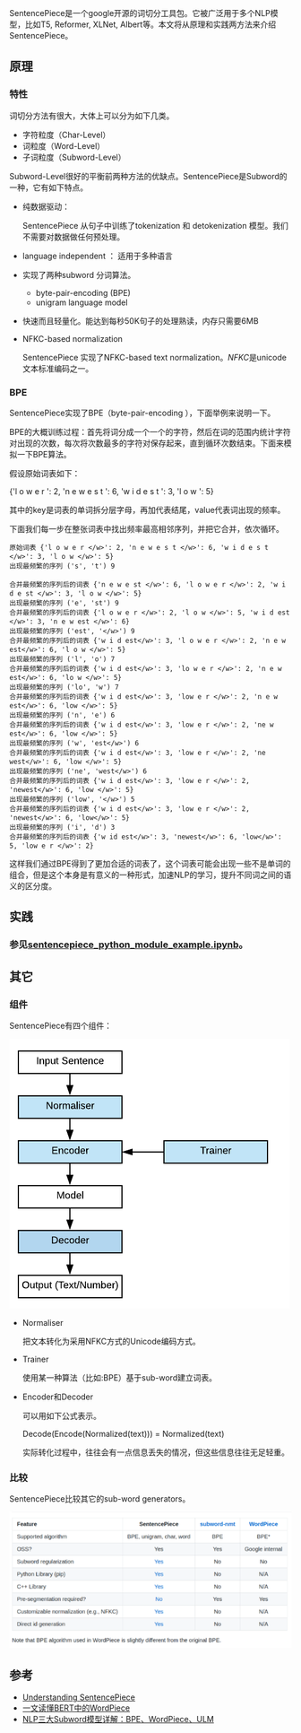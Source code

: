 



SentencePiece是一个google开源的词切分工具包。它被广泛用于多个NLP模型，比如T5, Reformer, XLNet, Albert等。本文将从原理和实践两方法来介绍SentencePiece。

## 原理

### 特性

词切分方法有很大，大体上可以分为如下几类。

- 字符粒度（Char-Level）
- 词粒度（Word-Level）
- 子词粒度（Subword-Level）

Subword-Level很好的平衡前两种方法的优缺点。SentencePiece是Subword的一种，它有如下特点。

- 纯数据驱动：

  SentencePiece 从句子中训练了tokenization 和 detokenization 模型。我们不需要对数据做任何预处理。

- language independent ： 适用于多种语言

- 实现了两种subword 分词算法。

  - byte-pair-encoding (BPE)
  - unigram language model

- 快速而且轻量化。能达到每秒50K句子的处理熟读，内存只需要6MB

- NFKC-based normalization

  SentencePiece 实现了NFKC-based text normalization。*NFKC*是unicode文本标准编码之一。

### BPE

SentencePiece实现了BPE（byte-pair-encoding ），下面举例来说明一下。

BPE的大概训练过程：首先将词分成一个一个的字符，然后在词的范围内统计字符对出现的次数，每次将次数最多的字符对保存起来，直到循环次数结束。下面来模拟一下BPE算法。

假设原始词表如下：

{'l o w e r ': 2, 'n e w e s t ': 6, 'w i d e s t ': 3, 'l o w ': 5}

其中的key是词表的单词拆分层字母，再加代表结尾，value代表词出现的频率。

下面我们每一步在整张词表中找出频率最高相邻序列，并把它合并，依次循环。

```
原始词表 {'l o w e r </w>': 2, 'n e w e s t </w>': 6, 'w i d e s t </w>': 3, 'l o w </w>': 5}
出现最频繁的序列 ('s', 't') 9

合并最频繁的序列后的词表 {'n e w e st </w>': 6, 'l o w e r </w>': 2, 'w i d e st </w>': 3, 'l o w </w>': 5}
出现最频繁的序列 ('e', 'st') 9
合并最频繁的序列后的词表 {'l o w e r </w>': 2, 'l o w </w>': 5, 'w i d est </w>': 3, 'n e w est </w>': 6}
出现最频繁的序列 ('est', '</w>') 9
合并最频繁的序列后的词表 {'w i d est</w>': 3, 'l o w e r </w>': 2, 'n e w est</w>': 6, 'l o w </w>': 5}
出现最频繁的序列 ('l', 'o') 7
合并最频繁的序列后的词表 {'w i d est</w>': 3, 'lo w e r </w>': 2, 'n e w est</w>': 6, 'lo w </w>': 5}
出现最频繁的序列 ('lo', 'w') 7
合并最频繁的序列后的词表 {'w i d est</w>': 3, 'low e r </w>': 2, 'n e w est</w>': 6, 'low </w>': 5}
出现最频繁的序列 ('n', 'e') 6
合并最频繁的序列后的词表 {'w i d est</w>': 3, 'low e r </w>': 2, 'ne w est</w>': 6, 'low </w>': 5}
出现最频繁的序列 ('w', 'est</w>') 6
合并最频繁的序列后的词表 {'w i d est</w>': 3, 'low e r </w>': 2, 'ne west</w>': 6, 'low </w>': 5}
出现最频繁的序列 ('ne', 'west</w>') 6
合并最频繁的序列后的词表 {'w i d est</w>': 3, 'low e r </w>': 2, 'newest</w>': 6, 'low </w>': 5}
出现最频繁的序列 ('low', '</w>') 5
合并最频繁的序列后的词表 {'w i d est</w>': 3, 'low e r </w>': 2, 'newest</w>': 6, 'low</w>': 5}
出现最频繁的序列 ('i', 'd') 3
合并最频繁的序列后的词表 {'w id est</w>': 3, 'newest</w>': 6, 'low</w>': 5, 'low e r </w>': 2}
```

这样我们通过BPE得到了更加合适的词表了，这个词表可能会出现一些不是单词的组合，但是这个本身是有意义的一种形式，加速NLP的学习，提升不同词之间的语义的区分度。

## 实践

### 参见[sentencepiece_python_module_example.ipynb](http://15.15.166.35:18888/notebooks/eipi10/xuxiangwen.github.io/_notes/05-ai/20-ml/sentencepiece_python_module_example.ipynb)。





## 其它

### 组件

SentencePiece有四个组件：

![image-20210701190918483](images/image-20210701190918483.png)

- Normaliser

  把文本转化为采用NFKC方式的Unicode编码方式。

- Trainer

  使用某一种算法（比如:BPE）基于sub-word建立词表。

- Encoder和Decoder

  可以用如下公式表示。

  Decode(Encode(Normalized(text))) = Normalized(text)

  实际转化过程中，往往会有一点信息丢失的情况，但这些信息往往无足轻重。

### 比较

SentencePiece比较其它的sub-word generators。

![image-20210701195533515](images/image-20210701195533515.png)

### 

## 参考

- [Understanding SentencePiece](https://jacky2wong.medium.com/understanding-sentencepiece-under-standing-sentence-piece-ac8da59f6b08)
- [一文读懂BERT中的WordPiece](https://www.cnblogs.com/huangyc/p/10223075.html)
- [NLP三大Subword模型详解：BPE、WordPiece、ULM](https://zhuanlan.zhihu.com/p/198964217)

